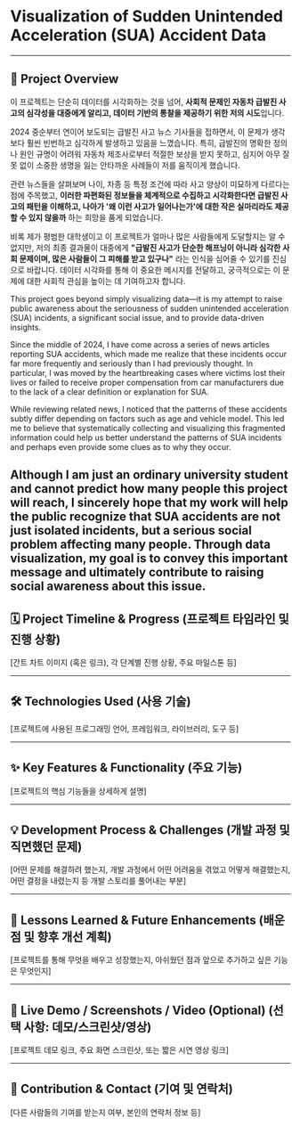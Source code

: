 # Visualization of Sudden Unintended Acceleration (SUA) Accident Data

---

## 🚀 Project Overview
이 프로젝트는 단순히 데이터를 시각화하는 것을 넘어, **사회적 문제인 자동차 급발진 사고의 심각성을 대중에게 알리고, 데이터 기반의 통찰을 제공하기 위한 저의 시도**입니다.

2024 중순부터 연이어 보도되는 급발진 사고 뉴스 기사들을 접하면서, 이 문제가 생각보다 훨씬 빈번하고 심각하게 발생하고 있음을 느꼈습니다. 특히, 급발진의 명확한 정의나 원인 규명이 어려워 자동차 제조사로부터 적절한 보상을 받지 못하고, 심지어 아무 잘못 없이 소중한 생명을 잃는 안타까운 사례들이 저를 움직이게 했습니다.

관련 뉴스들을 살펴보며 나이, 차종 등 특정 조건에 따라 사고 양상이 미묘하게 다르다는 점에 주목했고, **이러한 파편화된 정보들을 체계적으로 수집하고 시각화한다면 급발진 사고의 패턴을 이해하고, 나아가 '왜 이런 사고가 일어나는가'에 대한 작은 실마리라도 제공할 수 있지 않을까** 하는 희망을 품게 되었습니다.

비록 제가 평범한 대학생이고 이 프로젝트가 얼마나 많은 사람들에게 도달할지는 알 수 없지만, 저의 최종 결과물이 대중에게 **"급발진 사고가 단순한 해프닝이 아니라 심각한 사회 문제이며, 많은 사람들이 그 피해를 받고 있구나"** 라는 인식을 심어줄 수 있기를 진심으로 바랍니다. 데이터 시각화를 통해 이 중요한 메시지를 전달하고, 궁극적으로는 이 문제에 대한 사회적 관심을 높이는 데 기여하고자 합니다.


This project goes beyond simply visualizing data—it is my attempt to raise public awareness about the seriousness of sudden unintended acceleration (SUA) incidents, a significant social issue, and to provide data-driven insights.

Since the middle of 2024, I have come across a series of news articles reporting SUA accidents, which made me realize that these incidents occur far more frequently and seriously than I had previously thought. In particular, I was moved by the heartbreaking cases where victims lost their lives or failed to receive proper compensation from car manufacturers due to the lack of a clear definition or explanation for SUA.

While reviewing related news, I noticed that the patterns of these accidents subtly differ depending on factors such as age and vehicle model. This led me to believe that systematically collecting and visualizing this fragmented information could help us better understand the patterns of SUA incidents and perhaps even provide some clues as to why they occur.

Although I am just an ordinary university student and cannot predict how many people this project will reach, I sincerely hope that my work will help the public recognize that SUA accidents are not just isolated incidents, but a serious social problem affecting many people. Through data visualization, my goal is to convey this important message and ultimately contribute to raising social awareness about this issue.
---

## 🗓️ Project Timeline & Progress (프로젝트 타임라인 및 진행 상황)
[간트 차트 이미지 (혹은 링크), 각 단계별 진행 상황, 주요 마일스톤 등]

---

## 🛠️ Technologies Used (사용 기술)
[프로젝트에 사용된 프로그래밍 언어, 프레임워크, 라이브러리, 도구 등]

---

## ✨ Key Features & Functionality (주요 기능)
[프로젝트의 핵심 기능들을 상세하게 설명]

---

## 💡 Development Process & Challenges (개발 과정 및 직면했던 문제)
[어떤 문제를 해결하려 했는지, 개발 과정에서 어떤 어려움을 겪었고 어떻게 해결했는지, 어떤 결정을 내렸는지 등 개발 스토리를 풀어내는 부분]

---

## 🌱 Lessons Learned & Future Enhancements (배운 점 및 향후 개선 계획)
[프로젝트를 통해 무엇을 배우고 성장했는지, 아쉬웠던 점과 앞으로 추가하고 싶은 기능은 무엇인지]

---

## 🔗 Live Demo / Screenshots / Video (Optional) (선택 사항: 데모/스크린샷/영상)
[프로젝트 데모 링크, 주요 화면 스크린샷, 또는 짧은 시연 영상 링크]

---

## 🤝 Contribution & Contact (기여 및 연락처)
[다른 사람들의 기여를 받는지 여부, 본인의 연락처 정보 등]
